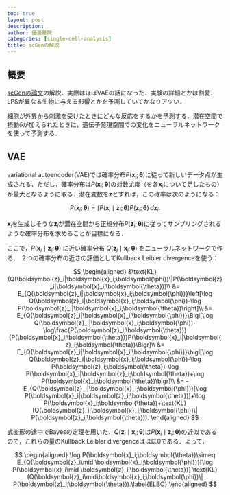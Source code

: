 ```yaml
---
toc: true
layout: post
description:
author: 優曇華院
categories: [single-cell-analysis]
title: scGenの解説
---
```


## 概要
[scGenの論文](https://www.nature.com/articles/s41592-019-0494-8)の解説．実際はほぼVAEの話になった．実験の詳細とかは割愛．LPSが異なる生物に与える影響とかを予測していてかなりアツい．

細胞が外界から刺激を受けたときにどんな反応をするかを予測する．潜在空間で摂動$\delta$が加えられたときに，遺伝子発現空間での変化をニューラルネットワークを使って予測する．

## VAE    　
variational autoencoder(VAE)では確率分布$P(\boldsymbol{x}_i;\boldsymbol{\theta})$に従って新しいデータ点が生成される．ただし，確率分布は$P(\boldsymbol{x}_i;\boldsymbol{\theta})$の対数尤度（を各$\boldsymbol{x}_i$について足したもの）が最大となるように取る．潜在変数を$\boldsymbol{z}$とすれば，この確率は次のようになる：

$$
P(\boldsymbol{x}_i;\boldsymbol{\theta})=\int P(\boldsymbol{x}_i\mid\boldsymbol{z}_i;\boldsymbol{\theta})P(\boldsymbol{z}_i;\boldsymbol{\theta})\,d\boldsymbol{z}_i.
$$

$\boldsymbol{x}_i$を生成しそうな$\boldsymbol{z}_i$が潜在空間から正規分布$P(\boldsymbol{z}_i;\boldsymbol{\theta})$に従ってサンプリングされるような確率分布を求めることが目標になる．

ここで，$P(\boldsymbol{x}_i \mid \boldsymbol{z}_i;\boldsymbol{\theta})$ に近い確率分布 $Q(\boldsymbol{z}_i\mid \boldsymbol{x}_i;\boldsymbol{\theta})$ をニューラルネットワークで作る．
２つの確率分布の近さの評価としてKullback Leibler divergenceを使う：

$$
\begin{aligned}
&\text{KL}(Q(\boldsymbol{z}_i|\boldsymbol{x}_i;\boldsymbol{\phi})\|P(\boldsymbol{z}_i|\boldsymbol{x}_i;\boldsymbol{\theta}))\\
&= E_{Q(\boldsymbol{z}_i|\boldsymbol{x}_i;\boldsymbol{\phi})}\left[\log Q(\boldsymbol{z}_i|\boldsymbol{x}_i;\boldsymbol{\phi})-\log P(\boldsymbol{z}_i|\boldsymbol{x}_i;\boldsymbol{\theta})\right]\\
&= E_{Q(\boldsymbol{z}_i|\boldsymbol{x}_i;\boldsymbol{\phi})}\Bigl[\log
Q(\boldsymbol{z}_i|\boldsymbol{x}_i;\boldsymbol{\phi})-\log\frac{P(\boldsymbol{z}_i;\boldsymbol{\theta})}{P(\boldsymbol{x}_i;\boldsymbol{\theta})}P(\boldsymbol{x}_i|\boldsymbol{z}_i;\boldsymbol{\theta})\Bigr]\\
&= E_{Q(\boldsymbol{z}_i|\boldsymbol{x}_i;\boldsymbol{\phi})}\bigl[\log Q(\boldsymbol{z}_i|\boldsymbol{x}_i;\boldsymbol{\phi})-\log P(\boldsymbol{z}_i;\boldsymbol{\theta})-\log
P(\boldsymbol{x}_i|\boldsymbol{z}_i;\boldsymbol{\theta})+\log P(\boldsymbol{x}_i;\boldsymbol{\theta})\bigr]\\ &= -E_{Q(\boldsymbol{z}_i|\boldsymbol{x}_i;\boldsymbol{\phi})}[\log
P(\boldsymbol{x}_i|\boldsymbol{z}_i;\boldsymbol{\theta})]+\log P(\boldsymbol{x}_i;\boldsymbol{\theta})+\text{KL}(Q(\boldsymbol{z}_i|\boldsymbol{x}_i;\boldsymbol{\phi})\|
P(\boldsymbol{z}_i;\boldsymbol{\theta})).
\end{aligned}
$$

式変形の途中でBayesの定理を用いた．$Q(\boldsymbol{z}_i\mid\boldsymbol{x}_i;\boldsymbol{\theta})$は$P(\boldsymbol{x}_i\mid
\boldsymbol{z}_i;\boldsymbol{\theta})$の近似であるので，これらの量のKullback Leibler divergenceはほぼ$0$である．よって，

$$
\begin{aligned} \log P(\boldsymbol{x}_i;\boldsymbol{\theta})\simeq
 E_{Q(\boldsymbol{z}_i\mid \boldsymbol{x}_i;\boldsymbol{\phi})}[\log P(\boldsymbol{x}_i\mid \boldsymbol{z}_i;\boldsymbol{\theta})] \text{KL}(Q(\boldsymbol{z}_i\mid\boldsymbol{x}_i;\boldsymbol{\phi})\|
P(\boldsymbol{z}_i;\boldsymbol{\theta})).\label{ELBO}
\end{aligned}
$$
<!---
$\eqref{ELBO}$第１項は解析的に解くことは困難なので，Monte Carlo法によるサンプリングによって決める．ただし，$Q(\boldsymbol{z}_i|\boldsymbol{x}_i;\boldsymbol{\phi})$に従って$\boldsymbol{z}_i$を選び出す：
$$
\begin{aligned} \boldsymbol{z}_i\sim
    Q(\boldsymbol{z}_i|\boldsymbol{x}_i;\boldsymbol{\phi}) \end{aligned}
$$
のは不便であるので，再パラメータ化を考える．すなわち，
$$
\begin{aligned} \boldsymbol{z}_i = g_{\boldsymbol{\phi}}(\boldsymbol{\epsilon},
    \boldsymbol{x}_i),\quad \boldsymbol{\epsilon}\sim p(\boldsymbol{\epsilon}) \end{aligned}
$$
となる関数$g_{\boldsymbol{\phi}}$とノイズ$\boldsymbol{\epsilon}$を適当に選んでやる．こうすれば，

$$
\begin{aligned}
    E_{Q(\boldsymbol{z}_i|\boldsymbol{x}_i;\boldsymbol{\phi})}[f(\boldsymbol{z}_i)] &= \int Q(\boldsymbol{z}_i|\boldsymbol{x}_i;\boldsymbol{\phi}) f(\boldsymbol{z}_i)d\boldsymbol{z}_i\\ &=
    \int p(\boldsymbol{\epsilon}) f(\boldsymbol{z}_i)d\boldsymbol{\epsilon}\\ &= E_{p(\boldsymbol{\epsilon})}[f(\boldsymbol{z}_i)],\quad \boldsymbol{z}_i =
    g_{\boldsymbol{\phi}}(\boldsymbol{\epsilon}, \boldsymbol{x}_i)  \end{aligned}
$$
となる．よって，再パラメータ化を施せば$\eqref{ELBO}$第１項は
$$
\begin{aligned}
    E_{Q(\boldsymbol{z}_i|\boldsymbol{x}_i;\boldsymbol{\phi})}[\log P(\boldsymbol{x}_i|\boldsymbol{z}_i;\boldsymbol{\theta})] &= \frac{1}{L}\sum_{l=1}^L\log
    P(\boldsymbol{x}_i|\boldsymbol{z}_i{}^{(l)};\boldsymbol{\theta}) \end{aligned}
$$
となる．ただし，
$$
\begin{aligned} \boldsymbol{z}_i{}^{(l)}=g_{\boldsymbol{\phi}}(\boldsymbol{\epsilon}^{(l)},
    \boldsymbol{x}_i),\quad \boldsymbol{\epsilon}^{(l)}\sim p(\boldsymbol{\epsilon}) \end{aligned}
$$
である．よって，$\eqref{ELBO}$は次のようになる：
$$
\begin{aligned} \log
    P(\boldsymbol{x}_i;\boldsymbol{\theta})=\frac{1}{L}\sum_{l=1}^L\log
    P(\boldsymbol{x}_i|\boldsymbol{z}_i{}^{(l)};\boldsymbol{\theta})-\text{KL}(Q(\boldsymbol{z}_i|\boldsymbol{x}_i;\boldsymbol{\phi})\\midP(\boldsymbol{z}_i;\boldsymbol{\theta})).
    \label{ELBO_Monte_Carlo} \end{aligned}
$$
ここで，$Q(\boldsymbol{z}|\boldsymbol{x};\boldsymbol{\theta})$が多変量正規分布であると仮定する：
$$
\begin{aligned}
    Q(\boldsymbol{z}|\boldsymbol{x};\boldsymbol{\theta})=\frac{1}{\sqrt{(2\pi)^n|\Sigma|}}\exp\left[-\frac{1}{2}{}^t(\boldsymbol{z}-\boldsymbol\mu)\Sigma{}^{-1}(\boldsymbol{z}-\boldsymbol\mu)\right].
    \end{aligned}
$$
ただし，$\Sigma,\boldsymbol\mu$は$\boldsymbol{x}$によって決まり，特に$\Sigma$は対角行列であるとする：
$$
\begin{aligned} \Sigma = \begin{pmatrix} \sigma_1{}^2 &&&O\\ & \sigma_2{}^2 &&\\
&&\ddots&\\ O &&& \sigma_n{}^2 \end{pmatrix}. \end{aligned}   
$$
さらに，$P(\boldsymbol{z};\boldsymbol{\theta})$も正規分布であるとする：
$$
\begin{aligned} P(\boldsymbol{z};\boldsymbol{\theta}) =
    \frac{1}{\sqrt{(2\pi)^n}}\exp\left(-\frac{|\boldsymbol{z}|^2}{2}\right). \end{aligned}
$$
まず，
$$
\begin{aligned}  \int Q(\boldsymbol{z}|\boldsymbol{x};\boldsymbol{\theta})\log
    P(\boldsymbol{z};\boldsymbol{\theta})\,d\boldsymbol{z} &=
    \frac{1}{\sqrt{(2\pi)^n|\Sigma|}}\int\exp\left[-\frac{1}{2}{}^t(\boldsymbol{z}-\boldsymbol\mu)\Sigma{}^{-1}(\boldsymbol{z}-\boldsymbol\mu)\right]\left[-\frac{n}{2}\log(2\pi)-\frac{|\boldsymbol{z}|^2}{2}\right]\,d\boldsymbol{z}\\
    &=
    -\frac{n}{2}\log(2\pi)-\frac{1}{2\sqrt{(2\pi)^n|\Sigma|}}\int|\boldsymbol{z}|^2\exp\left[-\frac{1}{2}{}^t(\boldsymbol{z}-\boldsymbol\mu)\Sigma{}^{-1}(\boldsymbol{z}-\boldsymbol\mu)\right]\,d\boldsymbol{z}
     \end{aligned}
$$
第２項の積分は
$$
\begin{aligned}  \sum_{i=1}^n\int z_i{}^2\exp\left[-\frac{1}{2}\sum_{j=1}^n\frac{(z_j-\mu_{j})^2}{\sigma_j{}^2}\right]\,d\boldsymbol{z}&=\sum_{i=1}^n\int
    \exp\left[-\frac{(z_1-\mu_{1})^2}{2\sigma_1{}^2}\right]\,dz_1\times\dots\times\int z_i{}^2\exp\left[-\frac{(z_j-\mu_{j})^2}{2\sigma_j{}^2}\right]\,dz_i\times\dots\times\int
    \exp\left[-\frac{(z_n-\mu_{n})^2}{2\sigma_n{}^2}\right]\,dz_n\\ &= \sum_{i=1}^n(2\pi)^{\frac{n-1}{2}}\prod_{j\neq i}\sigma_j\int
    z_i{}^2\exp\left[-\frac{(z_j-\mu_{j})^2}{2\sigma_j{}^2}\right]\,dz_i\\ &= \sum_{i=1}^n(2\pi)^{\frac{n}{2}}\prod_{j=1}^n\sigma_j(\sigma_i{}^2+\mu_{i}{}^2)  \end{aligned}
$$
のように変形できるので，
$$
\begin{aligned} \int Q(\boldsymbol{z}|\boldsymbol{x};\boldsymbol{\theta})\log P(\boldsymbol{z};\boldsymbol{\theta})\,d\boldsymbol{z}=
    -\frac{n}{2}\log(2\pi)-\frac{1}{2}\sum_{i=1}^n(\sigma_i{}^2+\mu_{i}{}^2). \label{KL_1} \end{aligned}
$$
次に，
$$
\begin{aligned}  \int Q(\boldsymbol{z}|\boldsymbol{x};\boldsymbol{\theta})\log
    Q(\boldsymbol{z}|\boldsymbol{x};\boldsymbol{\theta})\,d\boldsymbol{z}&=\frac{1}{\sqrt{(2\pi)^n|\Sigma|}}\int\exp\left[-\frac{1}{2}\sum_{i=1}^n\frac{(z_i-\mu_{i})^2}{\sigma_i{}^2}\right]\left[-\frac{n}{2}\log
    2\pi-\frac{1}{2}\log|\Sigma|-\frac{1}{2}\sum_{j=1}^n\frac{(z_j-\mu_{j})^2}{\sigma_j{}^2}\right]\,d\boldsymbol{z}\\ &=-\frac{n}{2}\log
    2\pi-\frac{1}{2}\log|\Sigma|-\frac{1}{2\sqrt{(2\pi)^n|\Sigma|}}\sum_{i=1}^n\int\frac{(z_i-\mu_{i})^2}{\sigma_i{}^2}\exp\left[-\sum_{j=1}^n\frac{(z_j-\mu_{j})^2}{2\sigma_j{}^2}\right]\,d\boldsymbol{z}
     \end{aligned}
$$
第３項の積分は
$$
\begin{aligned}  \sum_{i=1}^n\frac{1}{{\sigma_i}^2}\int z_i{}^2\prod_{j=1}^n\exp\left(-\frac{z_j{}^2}{2\sigma_j{}^2}\right)\,d\boldsymbol{z}&=
    \sum_{i=1}^n\frac{1}{{\sigma_i}^2}\int\exp\left(-\frac{z_1{}^2}{2\sigma_1{}^2}\right)\,dz_1\times\dots\times\int
    z_i{}^2\exp\left(-\frac{z_i{}^2}{2\sigma_i{}^2}\right)\,dz_i\times\dots\times\int\exp\left(-\frac{z_n{}^2}{2\sigma_n{}^2}\right)\,dz_n\\
    &=\sum_{i=1}^n\frac{1}{{\sigma_i}^2}(2\pi)^{\frac{n-1}{2}}\prod_{j\neq i}\sigma_j\sqrt{2\pi}\sigma_i{}^3\\ &=\sum_{i=1}^n (2\pi)^{\frac{n}{2}}\prod_{j=1}^n\sigma_j  \end{aligned}
$$
のように変形できるので，
$$
\begin{aligned} \int Q(\boldsymbol{z}|\boldsymbol{x};\boldsymbol{\theta})\log
  Q(\boldsymbol{z}|\boldsymbol{x};\boldsymbol{\theta})\,d\boldsymbol{z}=-\frac{n}{2}\log(2\pi)-\frac{1}{2}\sum_{j=1}^n(1+\log\sigma_j{}^2). \label{KL_2} \end{aligned}
$$
$\eqref{KL_1}$，$\eqref{KL_2}$から，$\eqref{ELBO}$第２項は，
$$
\begin{aligned}  -\text{KL}(Q(\boldsymbol{z}_i|\boldsymbol{x}_i;\boldsymbol{\phi})\\midP(\boldsymbol{z}_i;\boldsymbol{\theta})) &= -\int
    Q(\boldsymbol{z}_i|\boldsymbol{x}_i;\boldsymbol{\theta})\log Q(\boldsymbol{z}_i|\boldsymbol{x}_i;\boldsymbol{\theta})\,d\boldsymbol{z}_i+\int
    Q(\boldsymbol{z}_i|\boldsymbol{x}_i;\boldsymbol{\theta})\log P(\boldsymbol{z}_i;\boldsymbol{\theta})\,d\boldsymbol{z}_i\\ &=
    \frac{1}{2}\sum_{j=1}^n[(1+\log{\sigma_j}^2)-\mu_j{}^2-\sigma_j{}^2].  \end{aligned}
$$

また，今回は$Q(\boldsymbol{z}_i|\boldsymbol{x}_i;\boldsymbol{\phi})$が正規分布$\mathcal{N}(\boldsymbol{z}_i,\boldsymbol{\mu},\boldsymbol{\sigma}\odot\boldsymbol{\sigma}E)$であるとしたので，再パラメータ化は
$$
\begin{aligned}
    g_{\boldsymbol{\phi}}(\boldsymbol{\epsilon},\boldsymbol{x}_i) =
    \boldsymbol{\mu}(\boldsymbol{x}_i)+\boldsymbol{\sigma}(\boldsymbol{x}_i)\odot\boldsymbol{\epsilon},\quad\boldsymbol{\epsilon}\sim\mathcal{N}(\boldsymbol{\epsilon},0,E) \end{aligned}
$$
とする．これは，
$$
\begin{aligned} E_{\mathcal{N}(\boldsymbol{\epsilon},0,E)}[\boldsymbol{\mu}(\boldsymbol{x}_i)+\boldsymbol{\sigma}(\boldsymbol{x}_i)\odot\boldsymbol{\epsilon}]=\boldsymbol{\mu}(\boldsymbol{x}_i)
\end{aligned}
$$
および
$$
\begin{aligned} E_{\mathcal{N}(\boldsymbol{\epsilon},0,E)}[(\mu_i+\sigma_i\epsilon_i-\mu_i)(\mu_j+\sigma_j\epsilon_j-\mu_j)]= \delta_{ij}\sigma_i\sigma_j \end{aligned}
$$
から分かる．

以上から，
$$
\begin{aligned} \log P(\boldsymbol{x}_i;\boldsymbol{\theta}) = \frac{1}{2}\sum_{j=1}^n[(1+\log{\sigma_j}^2)-\mu_j{}^2-\sigma_j{}^2]+\frac{1}{L}\sum_{l=1}^L\log
    P(\boldsymbol{x}_i|\boldsymbol{z}_i{}^{(l)};\boldsymbol{\theta}). \end{aligned}
$$
ただし，
$$
\begin{aligned}  \boldsymbol{z}_i{}^{(l)}&=
    \boldsymbol{\mu}^{(l)}(\boldsymbol{x}_i)+\boldsymbol{\sigma}^{(l)}(\boldsymbol{x}_i)\odot\boldsymbol{\epsilon}^{(l)},\\ \boldsymbol{\epsilon}^{(l)}&\sim\mathcal{N}(\boldsymbol{\epsilon},0,E).
     \end{aligned}
$$
これが最大になるように，NNを構成すればよい．


## 摂動 $\delta$ の予想
各状態にある細胞を抽出し，細胞の数によるバイアスを無くすために，調節する．最後に

$$
\delta=\overline{z_1}-\overline{z_0}
$$

を計算する．$\overline{z_0}$は各状態の潜在変数の平均，$\overline{z_1}$は摂動があったときの潜在変数の平均．
--->
